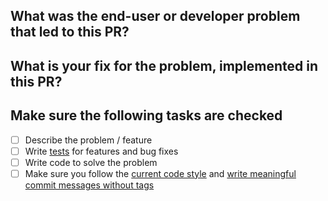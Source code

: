 <!--
Thanks so much for the contribution!

To make reviewing this PR a bit easier, please fill out answers to the following questions.
-->

## What was the end-user or developer problem that led to this PR?

<!-- Write a clear and complete description of the problem -->

## What is your fix for the problem, implemented in this PR?

<!-- Explain the fix being implemented. Include any diagnosis you run to
determine the cause of the issue and your conclusions. If you considered other
alternatives, explain why you end up choosing the current implementation -->

## Make sure the following tasks are checked

- [ ] Describe the problem / feature
- [ ] Write [tests](https://github.com/rubygems/rubygems/blob/master/doc/bundler/development/PULL_REQUESTS.md#tests) for features and bug fixes
- [ ] Write code to solve the problem
- [ ] Make sure you follow the [current code style](https://github.com/rubygems/rubygems/blob/master/doc/bundler/development/PULL_REQUESTS.md#code-formatting) and [write meaningful commit messages without tags](https://github.com/rubygems/rubygems/blob/master/doc/bundler/development/PULL_REQUESTS.md#commit-messages)

